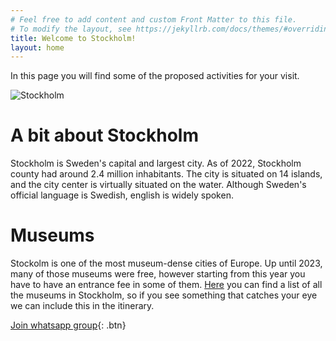 ```yaml
---
# Feel free to add content and custom Front Matter to this file.
# To modify the layout, see https://jekyllrb.com/docs/themes/#overriding-theme-defaults
title: Welcome to Stockholm!
layout: home
---
```


In this page you will find some of the proposed activities for your visit.

![Stockholm](https://external-content.duckduckgo.com/iu/?u=https%3A%2F%2Fwallpapercave.com%2Fwp%2Fwp2025121.jpg&f=1&nofb=1&ipt=99c9d3a841852637e74c61262cc3b90f1920b7896d89005cbffff387311d3251&ipo=images)

# A bit about Stockholm

Stockholm is Sweden's capital and largest city. As of 2022, Stockholm county had around 2.4 million inhabitants. The city is situated on 14 islands, and the city center is virtually situated on the water. Although Sweden's official language is Swedish, english is widely spoken.

# Museums
Stockolm is one of the most museum-dense cities of Europe. Up until 2023, many of those museums were free, however starting from this year you have to have an entrance fee in some of them. [Here](http://www.stockholmmuseums.se/en/nearby) you can find a list of all the museums in Stockholm, so if you see something that catches your eye we can include this in the itinerary.


[Join whatsapp group](https://chat.whatsapp.com/IbxXyguvwwgKU0YFVTPXIu){: .btn}
